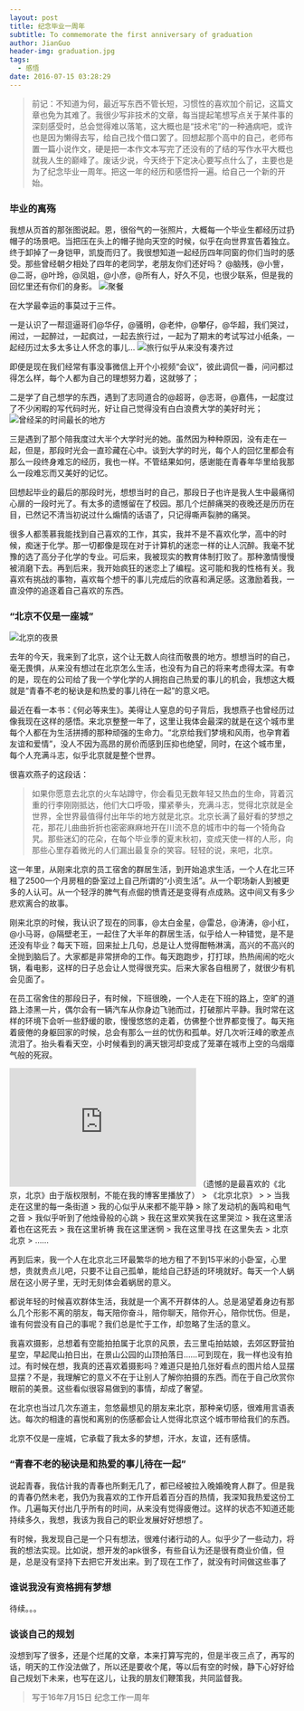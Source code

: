 ```yaml
---
layout: post
title: 纪念毕业一周年
subtitle: To commemorate the first anniversary of graduation
author: JianGuo
header-img: graduation.jpg
tags:
  - 感悟
date: 2016-07-15 03:28:29
---
```


> 前记：不知道为何，最近写东西不管长短，习惯性的喜欢加个前记，这篇文章也免为其难了。我很少写非技术的文章，每当提起笔想写点关于某件事的深刻感受时，总会觉得难以落笔，这大概也是“技术宅”的一种通病吧，或许也是因为懒得去写，给自己找个借口罢了。回想起那个高中的自己，老师布置一篇小说作文，硬是把一本作文本写完了还没有的了结的写作水平大概也就我人生的巅峰了。废话少说，今天终于下定决心要写点什么了，主要也是为了纪念毕业一周年。把这一年的经历和感悟捋一遍。给自己一个新的开始。

### 毕业的离殇
我想从页首的那张图说起。恩，很俗气的一张照片，大概每一个毕业生都经历过扔帽子的场景吧。当把压在头上的帽子抛向天空的时候，似乎在向世界宣告着独立。终于卸掉了一身铠甲，凯旋而归了。我很想知道一起经历四年同窗的你们当时的感受。那些曾经朝夕相处了四年的老同学，老朋友你们还好吗？
@脑残，@小訾，@二哥，@叶玲，@凤姐，@小彦，@所有人，好久不见，也很少联系，但是我的回忆里还有你们的身影。
![聚餐](jucan.jpg)

在大学最幸运的事莫过于三件。

一是认识了一帮逗逼哥们@华仔，@骚明，@老仲，@攀仔，@华超，我们哭过，闹过，一起醉过，一起疯过，一起去旅行过，一起为了期末的考试写过小纸条，一起经历过太多太多让人怀念的事儿... 
![旅行似乎从来没有凑齐过](qiqihaer.jpg)

即便是现在我们经常有事没事微信上开个小视频“会议”，彼此调侃一番，问问都过得怎么样，每个人都为自己的理想努力着，这就够了；


二是学了自己想学的东西，遇到了志同道合的@超哥，@志哥，@嘉伟，一起度过了不少闲暇的写代码时光，好让自己觉得没有白白浪费大学的美好时光；
![曾经呆的时间最长的地方](shiyanshi.jpg)


三是遇到了那个陪我度过大半个大学时光的她。虽然因为种种原因，没有走在一起，但是，那段时光会一直珍藏在心中。谈到大学的时光，每个人的回忆里都会有那么一段终身难忘的经历，我也一样。不管结果如何，感谢能在青春年华里给我那么一段难忘而又美好的记忆。


回想起毕业的最后的那段时光，想想当时的自己，那段日子也许是我人生中最痛彻心扉的一段时光了。有太多的遗憾留在了校园。那几个烂醉痛哭的夜晚还是历历在目，已然记不清当初说过什么煽情的话语了，只记得嘶声裂肺的痛哭。


很多人都羡慕我能找到自己喜欢的工作，其实，我并不是不喜欢化学，高中的时候，痴迷于化学。那一切都像是现在对于计算机的迷恋一样的让人沉醉。我毫不犹豫的选了高分子化学的专业。可后来，我被现实的教育体制打败了。那种激情慢慢被消磨下去。再到后来，我开始疯狂的迷恋上了编程。这可能和我的性格有关。我喜欢有挑战的事物，喜欢每个想干的事儿完成后的欣喜和满足感。这激励着我，一直没停的追逐着自己喜欢的东西。


### “北京不仅是一座城”

![北京的夜景](beijing.jpg)

去年的今天，我来到了北京，这个让无数人向往而敬畏的地方。想想当时的自己，毫无畏惧，从来没有想过在北京怎么生活，也没有为自己的将来考虑得太深。有幸的是，现在的公司给了我一个学化学的人拥抱自己热爱的事儿的机会，我想这大概就是“青春不老的秘诀是和热爱的事儿待在一起”的意义吧。

最近在看一本书：《何必等来生》。美得让人窒息的句子背后，我想燕子也曾经历过像我现在这样的感悟。来北京整整一年了，这里让我体会最深的就是在这个城市里每个人都在为生活拼搏的那种顽强的生命力。“北京给我们梦境和风雨，也孕育着友谊和爱情”，没人不因为高昂的房价而感到压抑也绝望，同时，在这个城市里，每个人充满斗志，似乎北京就是整个世界。

很喜欢燕子的这段话：
> 如果你愿意去北京的火车站蹲守，你会看见无数年轻又热血的生命，背着沉重的行李刚刚抵达，他们大口呼吸，攥紧拳头，充满斗志，觉得北京就是全世界，全世界最值得付出年华的地方就是北京。北京长满了最好看的梦想之花，那花儿曲曲折折也密密麻麻地开在川流不息的城市中的每一个犄角旮旯。那些迷幻的花朵，在每个毕业季的夏末秋初，变成天使一样的人形，向那些心里存着微光的人们漏出最复杂的笑容。轻轻的说，来吧，北京。

这一年里，从刚来北京的员工宿舍的群居生活，到开始追求生活，一个人在北三环租了2500一个月房租的卧室过上自己所谓的“小资生活”。从一个职场新人到被更多的人认可。从一个轻浮的脾气有点倔的愤青还是变得有点成熟。这中间又有多少悲欢离合的故事。

刚来北京的时候，我认识了现在的同事，@太白金星，@雷总，@涛涛，@小红，@小马哥，@隔壁老王，一起住了大半年的群居生活，似乎给人一种错觉，是不是还没有毕业？每天下班，回来扯上几句，总是让人觉得酣畅淋漓，高兴的不高兴的全抛到脑后了。大家都是非常拼命的工作。每天跑跑步，打打球，热热闹闹的吃火锅，看电影，这样的日子总会让人觉得很充实。后来大家各自租房了，就很少有机会见面了。

在员工宿舍住的那段日子，有时候，下班很晚，一个人走在下班的路上，空旷的道路上漆黑一片，偶尔会有一辆汽车从你身边飞驰而过，打破那片平静。我时常在这样的环境下会听一些舒缓的歌，慢慢悠悠的走着，仿佛整个世界都变慢了。每天拖着疲倦的身躯回家的时候，总会有那么一丝的忧伤和孤单。好几次听汪峰的歌差点流泪了。抬头看看天空，小时候看到的满天银河却变成了笼罩在城市上空的乌烟瘴气般的死寂。

<iframe frameborder="no" border="0" marginwidth="0" marginheight="0" width=330 height=210 src="http://music.163.com/outchain/player?type=0&id=422143332&auto=0&height=430"></iframe>
（遗憾的是最喜欢的《北京，北京》由于版权限制，不能在我的博客里播放了）
> 《北京北京》
>
> 当我走在这里的每一条街道
> 我的心似乎从来都不能平静
> 除了发动机的轰鸣和电气之音
> 我似乎听到了他烛骨般的心跳
> 我在这里欢笑我在这里哭泣
> 我在这里活着也在这死去
> 我在这里祈祷 我在这里迷惘
> 我在这里寻找 在这里失去
> 北京 北京
> ……

再到后来，我一个人在北京北三环最繁华的地方租了不到15平米的小卧室，心里想，贵就贵点儿吧，只要不让自己孤单，能给自己舒适的环境就好。每天一个人蜗居在这小房子里，无时无刻体会着蜗居的意义。

都说年轻的时候喜欢群体生活，我就是一个离不开群体的人。总是渴望着身边有那么几个形影不离的朋友，每天陪你奋斗，陪你聊天，陪你开心，陪你忧伤。但是，谁有何尝没有自己的事呢？我们总是忙于工作，却忽略了生活的意义。

我喜欢摄影，总想着有空能拍拍属于北京的风景，去三里屯拍姑娘，去郊区野营拍星空，早起爬山拍日出，在景山公园的山顶拍落日……可到现在，我一样也没有拍过。有时候在想，我真的还喜欢着摄影吗？难道只是拍几张好看点的图片给人显摆显摆？不是，我理解它的意义不在于让别人了解你拍摄的东西。而在于自己欣赏你眼前的美景。这些看似很容易做到的事情，却成了奢望。

在北京也当过几次东道主，忽悠最想见的朋友来北京，那种亲切感，很难用言语表达。每次的相逢的喜悦和离别的伤感都会让人觉得北京这个城市带给我们的东西。

北京不仅是一座城，它承载了我太多的梦想，汗水，友谊，还有感情。

### “青春不老的秘诀是和热爱的事儿待在一起”

说起青春，我估计我的青春也所剩无几了，都已经被拉入晚婚晚育人群了。但是我的青春仍然未老，我仍为我喜欢的工作开启着百分百的热情，我深知我热爱这份工作。几遍每天付出几乎所有的时间，从来没有觉得疲倦过。这样的状态不知道还能持续多久，我想，我该为我自己的职业发展好好想想了。

有时候，我发现自己是一个只有想法，很难付诸行动的人。似乎少了一些动力，将我的想法实现。比如说，想开发的apk很多，有些自认为还是很有商业价值，但是，总是没有坚持下去把它开发出来。到了现在工作了，就没有时间做这些事了

### 谁说我没有资格拥有梦想
待续。。。

### 谈谈自己的规划

没想到写了很多，还是个烂尾的文章，本来打算写完的，但是半夜三点了，再写的话，明天的工作没法做了，所以还是要收个尾，等以后有空的时候，静下心好好给自己规划下未来，也写在这儿，让我的朋友们鞭策我，共同监督我。

> 写于16年7月15日
> 纪念工作一周年

